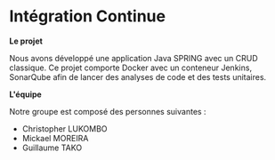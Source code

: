 # Intégration Continue

**Le projet**

Nous avons développé une application Java SPRING avec un CRUD classique. Ce projet comporte Docker avec un conteneur Jenkins, SonarQube afin de lancer des analyses de code et des tests unitaires.

**L'équipe**

Notre groupe est composé des personnes suivantes :
- Christopher LUKOMBO
- Mickael MOREIRA
- Guillaume TAKO
